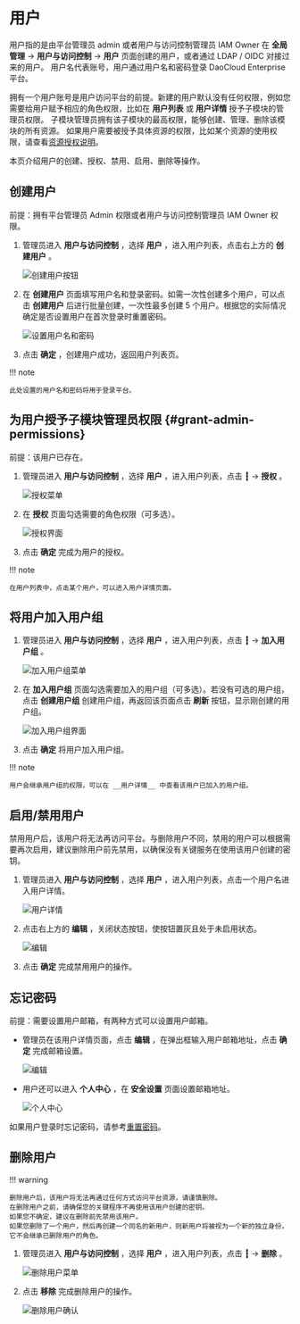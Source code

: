 # 用户

用户指的是由平台管理员 admin 或者用户与访问控制管理员 IAM Owner 在 __全局管理__ -> __用户与访问控制__ -> __用户__ 页面创建的用户，或者通过 LDAP / OIDC 对接过来的用户。
用户名代表账号，用户通过用户名和密码登录 DaoCloud Enterprise 平台。

拥有一个用户账号是用户访问平台的前提。新建的用户默认没有任何权限，例如您需要给用户赋予相应的角色权限，比如在 __用户列表__ 或 __用户详情__ 授予子模块的管理员权限。
子模块管理员拥有该子模块的最高权限，能够创建、管理、删除该模块的所有资源。
如果用户需要被授予具体资源的权限，比如某个资源的使用权限，请查看[资源授权说明](#grant-admin-permissions)。

本页介绍用户的创建、授权、禁用、启用、删除等操作。

## 创建用户

前提：拥有平台管理员 Admin 权限或者用户与访问控制管理员 IAM Owner 权限。

1. 管理员进入 __用户与访问控制__ ，选择 __用户__ ，进入用户列表，点击右上方的 __创建用户__ 。

    ![创建用户按钮](../../../images/createuser01.png)

2. 在 __创建用户__ 页面填写用户名和登录密码。如需一次性创建多个用户，可以点击 __创建用户__ 后进行批量创建，一次性最多创建 5 个用户。根据您的实际情况确定是否设置用户在首次登录时重置密码。

    ![设置用户名和密码](../../../images/createuser02.png)

3. 点击 __确定__ ，创建用户成功，返回用户列表页。

!!! note

    此处设置的用户名和密码将用于登录平台。

## 为用户授予子模块管理员权限 {#grant-admin-permissions}

前提：该用户已存在。

1. 管理员进入 __用户与访问控制__ ，选择 __用户__ ，进入用户列表，点击 __┇__ -> __授权__ 。

    ![授权菜单](../../../images/authorize01.png)

2. 在 __授权__ 页面勾选需要的角色权限（可多选）。

    ![授权界面](../../../images/authorize02.png)

3. 点击 __确定__ 完成为用户的授权。

!!! note

    在用户列表中，点击某个用户，可以进入用户详情页面。

## 将用户加入用户组

1. 管理员进入 __用户与访问控制__ ，选择 __用户__ ，进入用户列表，点击 __┇__ -> __加入用户组__ 。

    ![加入用户组菜单](../../../images/joingroup01.png)

2. 在 __加入用户组__ 页面勾选需要加入的用户组（可多选）。若没有可选的用户组，点击 __创建用户组__ 创建用户组，再返回该页面点击 __刷新__ 按钮，显示刚创建的用户组。

    ![加入用户组界面](../../../images/joingroup02.png)

3. 点击 __确定__ 将用户加入用户组。

!!! note

    用户会继承用户组的权限，可以在 __用户详情__ 中查看该用户已加入的用户组。

## 启用/禁用用户

禁用用户后，该用户将无法再访问平台。与删除用户不同，禁用的用户可以根据需要再次启用，建议删除用户前先禁用，以确保没有关键服务在使用该用户创建的密钥。

1. 管理员进入 __用户与访问控制__ ，选择 __用户__ ，进入用户列表，点击一个用户名进入用户详情。

    ![用户详情](../../../images/createuser03.png)

2. 点击右上方的 __编辑__ ，关闭状态按钮，使按钮置灰且处于未启用状态。

    ![编辑](../../../images/enableuser.png)

3. 点击 __确定__ 完成禁用用户的操作。

## 忘记密码

前提：需要设置用户邮箱，有两种方式可以设置用户邮箱。

- 管理员在该用户详情页面，点击 __编辑__ ，在弹出框输入用户邮箱地址，点击 __确定__ 完成邮箱设置。

    ![编辑](../../../images/enableuser.png)

- 用户还可以进入 __个人中心__ ，在 __安全设置__ 页面设置邮箱地址。

    ![个人中心](../../../images/mailbox.png)

如果用户登录时忘记密码，请参考[重置密码](../password.md)。

## 删除用户

!!! warning

    删除用户后，该用户将无法再通过任何方式访问平台资源，请谨慎删除。
    在删除用户之前，请确保您的关键程序不再使用该用户创建的密钥。
    如果您不确定，建议在删除前先禁用该用户。
    如果您删除了一个用户，然后再创建一个同名的新用户，则新用户将被视为一个新的独立身份，它不会继承已删除用户的角色。

1. 管理员进入 __用户与访问控制__ ，选择 __用户__ ，进入用户列表，点击 __┇__ -> __删除__ 。

    ![删除用户菜单](../../../images/deleteuser01.png)

2. 点击 __移除__ 完成删除用户的操作。

    ![删除用户确认](../../../images/deleteuser02.png)

